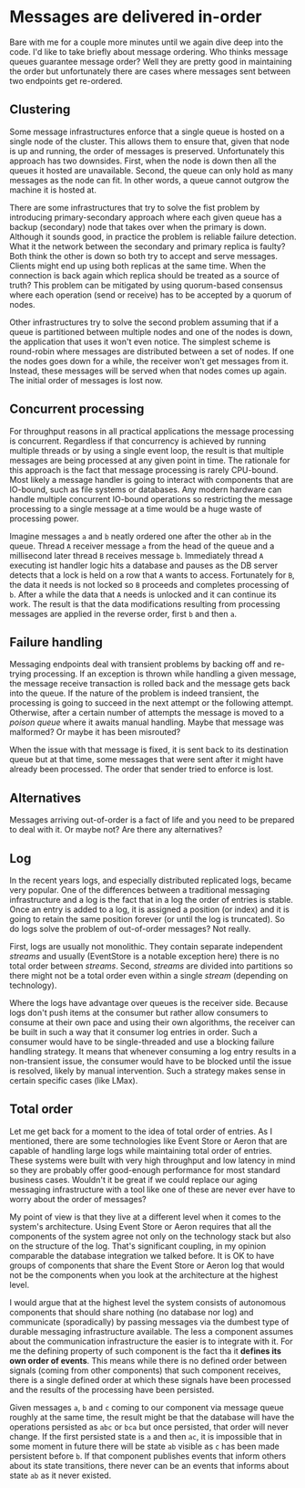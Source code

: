 # Messages are delivered in-order

Bare with me for a couple more minutes until we again dive deep into the code. I'd like to take briefly about message ordering. Who thinks message queues guarantee message order? Well they are pretty good in maintaining the order but unfortunately there are cases where messages sent between two endpoints get re-ordered.

## Clustering

Some message infrastructures enforce that a single queue is hosted on a single node of the cluster. This allows them to ensure that, given that node is up and running, the order of messages is preserved. Unfortunately this approach has two downsides. First, when the node is down then all the queues it hosted are unavailable. Second, the queue can only hold as many messages as the node can fit. In other words, a queue cannot outgrow the machine it is hosted at.

There are some infrastructures that try to solve the fist problem by introducing primary-secondary approach where each given queue has a backup (secondary) node that takes over when the primary is down. Although it sounds good, in practice the problem is reliable failure detection. What it the network between the secondary and primary replica is faulty? Both think the other is down so both try to accept and serve messages. Clients might end up using both replicas at the same time. When the connection is back again which replica should be treated as a source of truth? This problem can be mitigated by using quorum-based consensus where each operation (send or receive) has to be accepted by a quorum of nodes.

Other infrastructures try to solve the second problem assuming that if a queue is partitioned between multiple nodes and one of the nodes is down, the application that uses it won't even notice. The simplest scheme is round-robin where messages are distributed between a set of nodes. If one the nodes goes down for a while, the receiver won't get messages from it. Instead, these messages will be served when that nodes comes up again. The initial order of messages is lost now.

## Concurrent processing

For throughput reasons in all practical applications the message processing is concurrent. Regardless if that concurrency is achieved by running multiple threads or by using a single event loop, the result is that multiple messages are being processed at any given point in time. The rationale for this approach is the fact that message processing is rarely CPU-bound. Most likely a message handler is going to interact with components that are IO-bound, such as file systems or databases. Any modern hardware can handle multiple concurrent IO-bound operations so restricting the message processing to a single message at a time would be a huge waste of processing power.

Imagine messages `a` and `b` neatly ordered one after the other `ab` in the queue. Thread `A` receiver message `a` from the head of the queue and a millisecond later thread `B` receives message `b`. Immediately thread `A` executing ist handler logic hits a database and pauses as the DB server detects that a lock is held on a row that `A` wants to access. Fortunately for `B`, the data it needs is not locked so `B` proceeds and completes processing of `b`. After a while the data that `A` needs is unlocked and it can continue its work. The result is that the data modifications resulting from processing messages are applied in the reverse order, first `b` and then `a`.

## Failure handling

Messaging endpoints deal with transient problems by backing off and re-trying processing. If an exception is thrown while handling a given message, the message receive transaction is rolled back and the message gets back into the queue. If the nature of the problem is indeed transient, the processing is going to succeed in the next attempt or the following attempt. Otherwise, after a certain number of attempts the message is moved to a *poison queue* where it awaits manual handling. Maybe that message was malformed? Or maybe it has been misrouted? 

When the issue with that message is fixed, it is sent back to its destination queue but at that time, some messages that were sent after it might have already been processed. The order that sender tried to enforce is lost.

## Alternatives

Messages arriving out-of-order is a fact of life and you need to be prepared to deal with it. Or maybe not? Are there any alternatives?

## Log

In the recent years logs, and especially distributed replicated logs, became very popular. One of the differences between a traditional messaging infrastructure and a log is the fact that in a log the order of entries is stable. Once an entry is added to a log, it is assigned a position (or index) and it is going to retain the same position forever (or until the log is truncated). So do logs solve the problem of out-of-order messages? Not really.

First, logs are usually not monolithic. They contain separate independent *streams* and usually (EventStore is a notable exception here) there is no total order between *streams*. Second, *streams* are divided into partitions so there might not be a total order even within a single *stream* (depending on technology). 

Where the logs have advantage over queues is the receiver side. Because logs don't push items at the consumer but rather allow consumers to consume at their own pace and using their own algorithms, the receiver can be built in such a way that it consumer log entries in order. Such a consumer would have to be single-threaded and use a blocking failure handling strategy. It means that whenever consuming a log entry results in a non-transient issue, the consumer would have to be blocked until the issue is resolved, likely by manual intervention. Such a strategy makes sense in certain specific cases (like LMax).

## Total order

Let me get back for a moment to the idea of total order of entries. As I mentioned, there are some technologies like Event Store or Aeron that are capable of handling large logs while maintaining total order of entries. These systems were built with very high throughput and low latency in mind so they are probably offer good-enough performance for most standard business cases. Wouldn't it be great if we could replace our aging messaging infrastructure with a tool like one of these are never ever have to worry about the order of messages?

My point of view is that they live at a different level when it comes to the system's architecture. Using Event Store or Aeron requires that all the components of the system agree not only on the technology stack but also on the structure of the log. That's significant coupling, in my opinion comparable the database integration we talked before. It is OK to have groups of components that share the Event Store or Aeron log that would not be the components when you look at the architecture at the highest level.

I would argue that at the highest level the system consists of autonomous components that should share nothing (no database nor log) and communicate (sporadically) by passing messages via the dumbest type of durable messaging infrastructure available. The less a component assumes about the communication infrastructure the easier is to integrate with it. For me the defining property of such component is the fact tha it **defines its own order of events**. This means while there is no defined order between signals (coming from other components) that such component receives, there is a single defined order at which these signals have been processed and the results of the processing have been persisted.

Given messages `a`, `b` and `c` coming to our component via message queue roughly at the same time, the result might be that the database will have the operations persisted as `abc` or `bca` but once persisted, that order will never change. If the first persisted state is `a` and then `ac`, it is impossible that in some moment in future there will be state `ab` visible as `c` has been made persistent before `b`. If that component publishes events that inform others about its state transitions, there never can be an events that informs about state `ab` as it never existed.